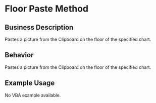 # Floor Paste Method

## Business Description
Pastes a picture from the Clipboard on the floor of the specified chart.

## Behavior
Pastes a picture from the Clipboard on the floor of the specified chart.

## Example Usage
No VBA example available.